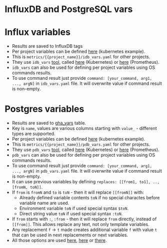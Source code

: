 # InfluxDB and PostgreSQL vars

# Influx variables

- Results are saved to InfluxDB tags
- Per project variables can be defined [here](https://github.com/cncf/devstats/blob/master/metrics/kubernetes/idb_vars.yaml) (kubernetes example).
- This is `metrics/{{project_name}}/idb_vars.yaml` for other projects.
- They use `idb_vars` [tool](https://github.com/cncf/devstats/blob/master/cmd/idb_vars/idb_vars.go), called [here](https://github.com/cncf/devstats/blob/master/kubernetes/reinit_all.sh#L4) (Kubernetes) or [here](https://github.com/cncf/devstats/blob/master/prometheus/reinit.sh#L4) (Prometheus).
- `idb_vars` can also be used for defining per project variables using OS commands results.
- To use command result just provide `command: [your_command, arg1, ..., argN]` in `idb_vars.yaml` file. It will overwrite value if command result is non-empty.

# Postgres variables

- Results are saved to [gha_vars](https://github.com/cncf/devstats/blob/master/docs/tables/gha_vars.md) table.
- Key is `name`, values are various columns starting with `value_` - different types are supported.
- Per project variables can be defined [here](https://github.com/cncf/devstats/blob/master/metrics/kubernetes/pdb_vars.yaml) (kubernetes example).
- This is `metrics/{{project_name}}/pdb_vars.yaml` for other projects.
- They use `pdb_vars` [tool](https://github.com/cncf/devstats/blob/master/cmd/pdb_vars/pdb_vars.go), called [here](https://github.com/cncf/devstats/blob/master/kubernetes/psql.sh#L26) (Kubernetes) or [here](https://github.com/cncf/devstats/blob/master/prometheus/psql.sh#L22) (Prometheus).
- `pdb_vars` can also be used for defining per project variables using OS commands results.
- To use command result just provide `command: [your_command, arg1, ..., argN]` in `pdb_vars.yaml` file. It will overwrite value if command result is non-empty.
- It can use previous variables by defining `replaces: [[from1, to1], .., [fromN, toN]]`.
- If `from` is `fromN` and `to` is `toN` - then it will replace `[[fromN]]` with:
  - Already defined variable contents `toN` if no special charactes before variable name are used.
  - Environment variable `toN` if used special syntax `$toN`.
  - Direct string value `toN` if used special syntax `:toN`.
- If `from` starts with `:`, `:from` - then it will replace `from` directly, instead of `[[from]]`. This allows replace any text, not only template variables.
- Any replacement `f` -> `t` made creates additional variable `f` with value `t` that can be used in next replacements or next variables.
- All those options are used [here](https://github.com/cncf/devstats/blob/master/metrics/kubernetes/pdb_vars.yaml), [here](https://github.com/cncf/devstats/blob/master/metrics/prometheus/pdb_vars.yaml) or [there](https://github.com/cncf/devstats/blob/master/metrics/opencontainers/pdb_vars.yaml).
